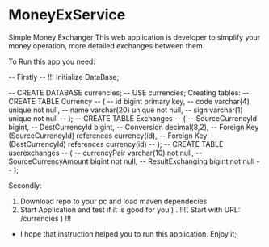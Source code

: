 # MoneyExService
Simple Money Exchanger
This web application is developer to simplify your money operation, more detailed exchanges between them.

To Run this app you need:

-- Firstly -- 
!!! Initialize DataBase;

-- CREATE DATABASE currencies;
-- USE currencies;
Creating tables:
-- CREATE TABLE Currency
-- (
--     id bigint primary key,
--      code varchar(4) unique not null,
--      name varchar(20) unique not null,
--      sign varchar(1) unique not null
-- );
--  CREATE TABLE Exchanges
--  (
--      SourceCurrencyId bigint,
--      DestCurrencyId bigint,
--      Conversion decimal(8,2),
--      Foreign Key (SourceCurrencyId) references currency(id),
--      Foreign Key (DestCurrencyId) references currency(id)
--  );
-- CREATE TABLE userexchanges
-- (
--      currencyPair varchar(10) not null,
--     SourceCurrencyAmount bigint not null,
--     ResultExchanging bigint not null
-- );


Secondly: 
1. Download repo to your pc and load maven dependecies 
2. Start Application and test if it is good for you ) . !!!( Start with URL: /currencies ) !!!


- I hope that instruction helped you to run this application. Enjoy it;
